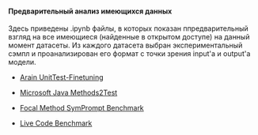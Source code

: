 #### Предварительный анализ имеющихся данных

Здесь приведены .ipynb файлы, в которых показан ппредварительный взгляд на все имеющиеся (найденные в открытом доступе) на данный момент датасеты. Из каждого датасета выбран экспериментальный сэмпл и проанализирован его формат с точки зрения input'а и output'а модели.

* [Arain UnitTest-Finetuning](arain_unitTest.ipynb)

* [Microsoft Java Methods2Test](microsoft_java_method2test.ipynb)

* [Focal Method SymPrompt Benchmark](focal_method_symPrompt.ipynb)

* [Live Code Benchmark](live_codebench.ipynb)


